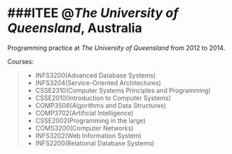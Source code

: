 ###ITEE @_The University of Queensland_, Australia
=======

Programming practice at _The University of Queensland_ from 2012 to 2014.

Courses:

> - INFS3200(Advanced Database Systems)
> - INFS3204(Service-Oriented Architectures)
> - CSSE2310(Computer Systems Principles and Programming)
> - CSSE2010(Introduction to Computer Systems)
> - COMP3506(Algorithms and Data Structures)
> - COMP3702(Artificial Intelligence)
> - CSSE2002(Programming in the large)
> - COMS3200(Computer Networks)
> - INFS3202(Web Information System)
> - INFS2200(Relational Database Systems)
